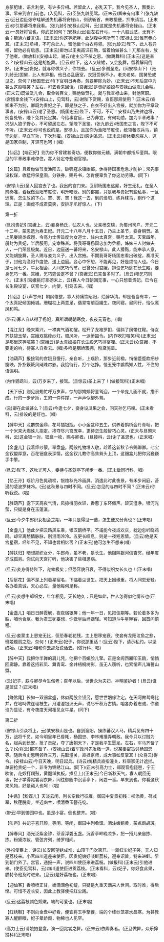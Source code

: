 <!-- { "loadSidebar": true } -->
身躯肥矮，语言利便，有许多异相。若留此人，必乱天下。我今见圣人，面奏此事。早来到宫门前也。(入见科，云)臣张九龄见驾。(正末云)卿来有何事？(张九龄云)近日边臣张守珪解送失机蕃将安禄山，例该斩首，未敢擅便，押来请旨。(正末云)你引那蕃将来我看。(张九龄引安禄山见科，云)这就是失机蕃将安禄山。(正末云)一员好将官也。你武艺如何？(安禄山云)臣左右开弓，一十八般武艺，无有不会；能通六蕃言语。(正末云)你这等肥胖，此胡腹中何所有？(安禄山云)惟有赤心耳。(正末云)丞相，不可杀此人，留他做个白衣将领。(张九龄云)陛下，此人有异相，留他必有后患。(正末云)卿勿以王夷甫识石勒，留着怕做甚么！兀那左右，放了他者。(做放科)(安禄山起，谢云)谢主公不杀之恩。(做跳舞科)(正末云)这是甚么？(安禄山云)这是胡旋舞。(旦云)陛下，这人又矬矮，又会旋舞，留着解闷倒好。(正末云)贵妃，就与你做义子，你领去。（旦云)多谢圣恩。(同安禄山下)（张九龄云)国舅，此人有异相，他日必乱唐室，衣冠受祸不小。老夫老矣，国舅恐或见之，奈何？(杨国忠云)待下官明日再奏，务要屏除为妙。(正末云)不知后宫中为甚么这般喧笑？左右，可去看来回话。(宫娥云)是贵妃娘娘与安禄山做洗儿会哩。(正末云)既做洗儿会，取金钱百文，赐他做贺礼。就与我宣禄山来，封他官职。(宫娥拿金钱下)(安禄山上，见驾科，云)谢陛下赏赐，宣臣那厢使用？(正末云)宣卿来不为别，卿既为贵妃之子，即是朕之子，白衣不好出入宫掖，就加你为平章政事者。(安禄山云)谢了圣恩。(杨国忠云)陛下，不可，不可！安禄山乃失律边将，例当处斩，陛下免其死足矣。今给事宫庭，已为非宜，有何功勋，加为平章政事？况胡人狼子野心，不可留居左右。望陛下圣鉴。(张九龄云)杨国忠之言，陛下不可不听。(正末云)你可也说的是。安禄山，且加你为渔阳节度使，统领蕃汉兵马，镇守边庭，早立军功，下次升擢。(安禄山云)感谢圣恩。(正末云)卿休要怨寡人，这是国家典制，非轻可也呵！(唱)

【仙吕】【端正好】则为你不曾建甚奇功，便教你做元辅，满朝中都指斥銮舆。眼见的平章政事难停住，寡人待定夺些别官禄。

【幺篇】且着你做节度渔阳去，破强寇永镇幽都。休得待国家危急才防护；常先事设权谋，收猛将保皇图。分铁券，赐丹书，怎肯便辜负了你这功劳簿。(同下)

(安禄山云)圣人回宫去了也。我出的宫门来。叵耐杨国忠这厮，好生无礼，在圣人前奏准，着我做渔阳节度使，明升暗贬。别的都罢，只是我与贵妃有些私事，一旦远离，怎生放的下心。罢、罢、罢！我这一去，到的渔阳，练兵秣马，别作个道理。正是：画虎不成君莫笑，安排牙爪好惊人。(下)

第一折

(旦扮贵妃引宫娥上，云)妾身杨氏，弘农人也。父亲杨玄琰，为蜀州司户。开元二十二年，蒙恩选为寿王妃。开元二十八年八月十五日，乃主上圣节，妾身朝贺。圣上见妾貌类嫦娥，令高力士传旨度为女道士，住内太真宫，赐号太真。天宝四年，册封为贵妃，半后服用，宠幸殊甚。将我哥哥杨国忠加为丞相，姊妹三人封做夫人，一门荣显极矣。近日，边庭送一蕃将来，名安禄山。此人猾黠，能奉承人意，又能胡旋舞，圣人赐与妾为义子，出入宫掖。不期我哥哥杨国忠看出破绽，奏准天子，封他为渔阳节度使，送上边庭。妾心中怀想，不能再见，好是烦恼人也。今日是七月七夕，牛女相会，人间乞巧令节。已曾分付宫娥，排设乞巧筵在长生殿，妾身乞巧一番。宫娥，乞巧筵设定不曾？(宫娥云)已完备多时了。(旦云)咱乞巧则个。(正末引宫娥挑灯拿砌末上，云)寡人今日朝回无事，一心只想着贵妃。已令在长生殿设宴，庆赏七夕。内使，引驾去来。(唱)

【仙吕】【八声甘州】朝纲倦整，寡人待痛饮昭阳，烂醉华清。却是吾当有幸，一个太真妃倾国倾城。珊瑚枕上两意足，翡翠帘前百媚生。夜同寝，昼同行，恰似鸾凤和鸣。

(带云)寡人自从得了杨妃，真所谓朝朝寒食，夜夜元宵也。(唱)

【混江龙】晚来乘兴，一襟爽气酒初醒。松开了龙袍罗扣，偏斜了凤带红鞓。侍女齐扶碧玉辇，宫娥双挑绛纱灯。顺风听，一派箫韶令。(内作吹打喧笑科)(正末云)是那里这等喧笑？(宫娥云)是太真娘娘在长生殿乞巧排宴哩。(正末云)众宫娥，不要走的响，待寡人自看去。(唱)多咱是胭娇簇拥，粉黛施呈。

【油葫芦】报接驾的宫娥且慢行，亲自听，上瑶阶，那步近前楹。悄悄蹙蹙款把纱窗映，扑扑簌簌风飐珠帘影。我恰待行，打个呓挣。怪玉笼中鹦鹉知人性，不住的语偏明。

(内作鹦鹉叫，云)万岁来了，接驾。(旦惊云)圣上来了！(做接驾科)(正末唱)

【天下乐】则见展翅忙呼万岁声，惊的那娉婷将銮驾迎。一个晕庞儿画不就，描不成。行的一步步娇，生的一件件撑，一声声似柳外莺。

(云)卿在此做甚么？(旦云)今逢七夕，妾身设瓜果之会，问天孙乞巧哩。(正末看科，云)排设的是好也。(唱)

【醉中天】龙麝焚金鼎，花萼插银瓶。小小金盆种五生，供养着鹊桥会丹青帧，把一个米来大蜘蛛儿抱定。搀夺尽六宫庞幸，更待怎生般智巧心灵。(正末与旦砌末科，云)这金钗一对，钿盒一枚，赐与卿者。(旦接科，云)谢了圣恩也。(正末唱)

【金盏儿】我着绛纱蒙，翠盘盛。两般礼物堪人敬，趁着这新秋节令赐卿卿。七宝金钗盟厚意，百花钿盒表深情。这金钗儿教你高耸耸头上顶，这钿盒儿把你另巍巍手中擎。

(旦云)陛下，这秋光可人，妾待与圣驾亭下闲步一番。(正末做同行科，唱)

【忆王孙】瑶阶月色晃疏棂，银烛秋光冷画屏。消遣此时此夜景，有禾步闲庭，苔浸的凌波罗袜冷。(云)这秋景与四时不同。(旦云)怎见的与四时不同？(正末云)你听我说。(唱)

【胜葫芦】露下天高夜气清，风掠得羽衣轻，香惹丁东环佩声。碧天澄净，银河光莹，只疑是身在玉蓬瀛。

(旦云)今夕牛郎织女相会之期，一年只是得见一遭，怎生便又分离也？(正末唱)

【金盏儿】他此夕把云路凤车乘，银汉鹊桥平。不甫能今夜成欢庆，枕边忽听晓鸡鸣。却早离愁情脉脉，别泪雨泠泠。五更长叹息，则是一夜短恩情。(旦云)他是天宫星宿，经年不见，不知也曾相忆否？(正末云)他可怎生不想来(唱)

【醉扶归】暗想那织女分，牛郎命，虽不老，是长生。他阻隔银河信杳冥，经年度岁成孤另。你试向天宫打听，他决害了些相思病。

(旦云)妾身得侍陛下，宠幸极矣；但恐容貌日衰，不得似织女长久也！(正末唱)

【后庭花】偏不是上列着星宿名，下临着尘世生。把天上姻缘重，将人间恩爱轻。各办着真诚，天心必应，量他每何足称。

(旦云)妾想牛郎织女，年年相见，天长地久；只是如此，世人怎得似他情长也(正末唱)

【金盏儿】咱日日醉霞觥，夜夜宿银屏；他一年一日，见把佳期等。若论着多多为胜，咱也合赢。我为君王犹妄想，你做皇后尚嫌轻。可知道斗牛星畔客，回首问前程。

(旦云)妾蒙主上恩宠无比，但恐春老花残，主上恩移宠衰，使妾有龙阳泣鱼之悲，班姬题扇之怨，奈何！(正末云)妃子，你说那里话！(旦云)陛下，请示私约，以坚终始。(正末云)咱和你去那处说话去。(做行科，唱)

【醉中天】我把你半亸的肩儿凭，他把个百媚脸儿擎。正是金阙西厢叩玉扃，悄悄回廊静。靠着这招彩凤、舞青鸾、金井梧桐树影，虽无人窃听，也索悄声儿海誓山盟。

(云)妃子，朕与卿尽今生偕老；百年以后，世世永为夫妇。神明鉴护者！(旦云)谁是盟证？(正末唱)

【赚煞尾】长如一双钿盒盛，休似两股金钗另，愿世世姻缘注定。在天呵做鸳鸯比并，在地呵做连理枝生。月澄澄银汉无声，说尽千秋万古情。咱各办着志诚，你道谁为显证，有今夜度天河相见女牛星。(同下)

第二折

(安禄山引众将上，云)某安禄山是也。自到渔阳，操练蕃汉人马，精兵见有四十万，战将千员。如今明皇年已昏眊，杨国忠、李林甫播弄朝政。我今只以讨贼为名，起兵到长安，抢了贵妃，夺了唐朝天下，才是我平生愿足。左右，军马齐备了么？(众将云)都齐备了。(安禄山云)着军政司先发檄一道，说某奉密旨讨杨国忠等。随后令史思明领兵三万，先取潼关，直抵京师，成大事如反掌耳！(众将云)得令。(安禄山云)今日天晚，明日起兵。(诗云)统精兵直指潼关，料唐家无计遮拦。单要抢贵妃一个，非专为锦绣江山。(同下)(正末引高力士，郑观音抱琵琶，宁王吹笛，花奴打羯鼓，黄翻绰执板，捧旦上)(正末云)今日新秋天气，寡人朝回无事，妃子学得霓裳羽衣舞，同往御园中沉香亭下，闲耍一番。早来到也。你看这秋来风物，好是动人也呵！(唱)

【中吕】【粉蝶儿】天淡云闲，列长空数行征雁。御园中夏景初残：柳添黄，荷减翠，秋莲脱瓣。坐近幽兰，喷清香玉簪花绽。

(带云)早到御园中也。虽是小宴，倒也整齐。(唱)

【叫声】共妃子喜开颜，等闲，等闲，御园中列肴馔。酒注嫩鹅黄，茶点鹧鸪斑。

【醉春风】酒光泛紫金钟，茶香浮碧玉盏。沉香亭畔晚凉多，把一搭儿亲自拣、拣。粉黛浓妆，管弦齐列，绮罗相间。

(外扮使臣上，诗云)长安回望绣成堆，山顶千门次第开。一骑红尘妃子笑，无人知是荔枝来。小官四川道差来使臣。因贵妃娘好啖鲜荔枝，遵奉诏旨，特来进鲜。早到朝门外了。宫官，通报一声，说四川使臣来进荔枝。(做报科)(正末云)引他进来。(使臣见驾科，云)四川道使臣进贡荔枝。(正末看科，云)妃子，你好食此果，朕特令他及时进来。(旦云)是好荔枝也。(正末唱)

【迎仙客】香喷喷正甘，娇滴滴色初绽，只疑是九重天谪来人世间。取时难，得后悭。可惜不近长安，因此上教驿使把红尘践。

(旦云)这荔枝颜色娇嫩，端的可爱也。(正末唱)

【红绣鞋】不则向金盘中好看，便宜将玉手擎餐，端的个绛纱笼罩水晶寒。为甚教寡人醒醉眼，妃子晕娇颜，物稀也人见罕。

(高力士云)请娘娘登盘，演一回霓裳之舞。(正末云)依卿奏者。(正旦做舞，众乐撺掇科)(正末唱)


